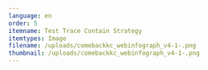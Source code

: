 ```yaml
---
language: en
order: 5
itemname: Test Trace Contain Strategy
itemtypes: Image
filename: /uploads/comebackkc_webinfograph_v4-1-.png
thumbnail: /uploads/comebackkc_webinfograph_v4-1-.png
---
```

